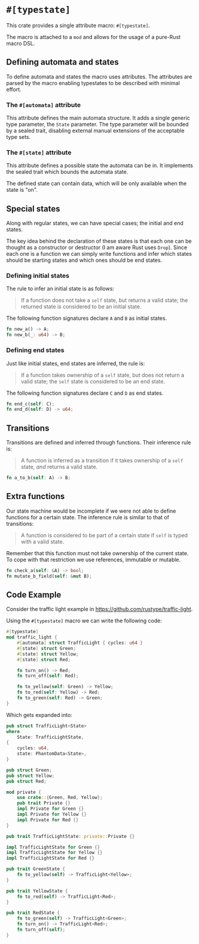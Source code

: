 # `#[typestate]`

This crate provides a single attribute macro: `#[typestate]`.

The macro is attached to a `mod` and allows for the usage of a pure-Rust macro DSL.

## Defining automata and states

To define automata and states the macro uses attributes.
The attributes are parsed by the macro enabling typestates to be described with minimal effort.

### The `#[automata]` attribute

This attribute defines the main automata structure.
It adds a single generic type parameter, the `State` parameter.
The type parameter will be bounded by a sealed trait, disabling external manual extensions of the acceptable type sets.

### The `#[state]` attribute

This attribute defines a possible state the automata can be in.
It implements the sealed trait which bounds the automata state.

The defined state can contain data, which will be only available when the state is "on".

## Special states

Along with regular states, we can have special cases; the initial and end states.

The key idea behind the declaration of these states is that each one can be thought as a constructor or destructor (I am aware Rust uses `Drop`).
Since each one is a function we can simply write functions and infer which states should be starting states and which ones should be end states.

### Defining initial states

The rule to infer an initial state is as follows:
> If a function does not take a `self` state, but returns a valid state; the returned state is considered to be an initial state.

The following function signatures declare `A` and `B` as initial states.
```rust
fn new_a() -> A;
fn new_b(_: u64) -> B;
```

### Defining end states

Just like initial states, end states are inferred, the rule is:
> If a function takes ownership of a `self` state, but does not return a valid state; the `self` state is considered to be an end state.

The following function signatures declare `C` and `D` as end states.
```rust
fn end_c(self: C);
fn end_d(self: D) -> u64;
```

## Transitions

Transitions are defined and inferred through functions.
Their inference rule is:
> A function is inferred as a transition if it takes ownership of a `self` state, *and* returns a valid state.

```rust
fn a_to_b(self: A) -> B;
```

## Extra functions

Our state machine would be incomplete if we were not able to define functions for a certain state.
The inference rule is similar to that of transitions:
> A function is considered to be part of a certain state if `self` is typed with a valid state.

Remember that this function must not take ownership of the current state.
To cope with that restriction we use references, immutable or mutable.

```rust
fn check_a(self: &A) -> bool;
fn mutate_b_field(self: &mut B);
```

## Code Example

Consider the traffic light example in <https://github.com/rustype/traffic-light>.

Using the `#[typestate]` macro we can write the following code:

```rust
#[typestate]
mod traffic_light {
    #[automata] struct TrafficLight { cycles: u64 }
    #[state] struct Green;
    #[state] struct Yellow;
    #[state] struct Red;

    fn turn_on() -> Red;
    fn turn_off(self: Red);

    fn to_yellow(self: Green) -> Yellow;
    fn to_red(self: Yellow) -> Red;
    fn to_green(self: Red) -> Green;
}
```

Which gets expanded into:

```rust
pub struct TrafficLight<State>
where
    State: TrafficLightState,
{
    cycles: u64,
    state: PhantomData<State>,
}

pub struct Green;
pub struct Yellow;
pub struct Red;

mod private {
    use crate::{Green, Red, Yellow};
    pub trait Private {}
    impl Private for Green {}
    impl Private for Yellow {}
    impl Private for Red {}
}

pub trait TrafficLightState: private::Private {}

impl TrafficLightState for Green {}
impl TrafficLightState for Yellow {}
impl TrafficLightState for Red {}

pub trait GreenState {
    fn to_yellow(self) -> TrafficLight<Yellow>;
}

pub trait YellowState {
    fn to_red(self) -> TrafficLight<Red>;
}

pub trait RedState {
    fn to_green(self) -> TrafficLight<Green>;
    fn turn_on() -> TrafficLight<Red>;
    fn turn_off(self);
}
```